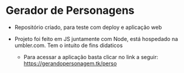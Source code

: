 # Gerador de Personagens

- Repositório criado, para teste com deploy e aplicação web

- Projeto foi feito em JS juntamente com Node, está hospedado na umbler.com. Tem o intuito de fins didaticos


  - Para acessar a aplicação basta clicar no link a seguir: https://gerandopersonagem.tk/perso
  
